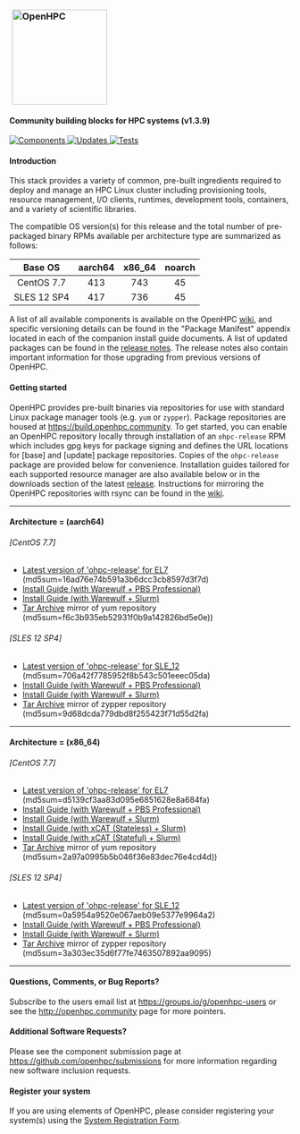 ### <img src="https://github.com/openhpc/ohpc/blob/master/docs/recipes/install/common/figures/ohpc_logo.png" width="170" valign="middle" hspace="5" alt="OpenHPC"/>

#### Community building blocks for HPC systems (v1.3.9)

[![Components](https://img.shields.io/badge/components%20available-89-green.svg) ](https://github.com/openhpc/ohpc/wiki/Component-List-v1.3.9)
[![Updates](https://img.shields.io/badge/updates-37%25-lightgrey.svg) ](https://github.com/openhpc/ohpc/releases/tag/v1.3.9.GA)
[![Tests](https://img.shields.io/badge/test%20coverage-%20%20%20-brightgreen.svg) ](http://test.openhpc.community:8080/job/1.3.x/view/1.3.9/)


#### Introduction

This stack provides a variety of common, pre-built ingredients required to
deploy and manage an HPC Linux cluster including provisioning tools, resource
management, I/O clients, runtimes, development tools, containers, and a variety of
scientific libraries.

The compatible OS version(s) for this release and the total number of
pre-packaged binary RPMs available per architecture type are summarized as follows:

Base OS     | aarch64 | x86_64  | noarch
:---:       | :---:   | :---:   | :---:
CentOS 7.7  | 413     | 743     | 45
SLES 12 SP4 | 417     | 736     | 45

A list of all available components is available on the OpenHPC
[wiki](https://github.com/openhpc/ohpc/wiki/Component-List-v1.3.9), and
specific versioning details can be found in the "Package Manifest" appendix
located in each of the companion install guide documents. A list of updated
packages can be found in the [release
notes](https://github.com/openhpc/ohpc/releases/tag/v1.3.9.GA). The release
notes also contain important information for those upgrading from previous
versions of OpenHPC.

#### Getting started

OpenHPC provides pre-built binaries via repositories for use with standard
Linux package manager tools (e.g. ```yum``` or ```zypper```). Package
repositories are housed at https://build.openhpc.community. To get started, you
can enable an OpenHPC repository locally through installation of an
```ohpc-release``` RPM which includes gpg keys for package signing and defines
the URL locations for [base] and [update] package repositories. Copies of the
```ohpc-release``` package are provided below for convenience. Installation guides 
tailored for each supported resource manager are also available below or in
the downloads section of the latest
[release](https://github.com/openhpc/ohpc/releases/tag/v1.3.9.GA). Instructions
for mirroring the OpenHPC repositories with rsync can be found in the
[wiki](https://github.com/openhpc/ohpc/wiki/Repository-Access-via-rsync).

---

#### Architecture = (aarch64)

###### [CentOS 7.7]
* [Latest version of 'ohpc-release' for EL7](https://github.com/openhpc/ohpc/releases/download/v1.3.GA/ohpc-release-1.3-1.el7.aarch64.rpm) (md5sum=16ad76e74b591a3b6dcc3cb8597d3f7d)
* [Install Guide (with Warewulf + PBS Professional)](https://github.com/openhpc/ohpc/releases/download/v1.3.9.GA/Install_guide-CentOS7-Warewulf-PBSPro-1.3.9-aarch64.pdf)
* [Install Guide (with Warewulf + Slurm)](https://github.com/openhpc/ohpc/releases/download/v1.3.9.GA/Install_guide-CentOS7-Warewulf-SLURM-1.3.9-aarch64.pdf)
* [Tar Archive](http://build.openhpc.community/dist/1.3.9/OpenHPC-1.3.9.CentOS_7.aarch64.tar) mirror of yum repository (md5sum=f6c3b935eb52931f0b9a142826bd5e0e))

###### [SLES 12 SP4]
* [Latest version of 'ohpc-release' for SLE_12](https://github.com/openhpc/ohpc/releases/download/v1.3.GA/ohpc-release-1.3-1.sle12.aarch64.rpm) (md5sum=706a42f7785952f8b543c501eeec05da)
* [Install Guide (with Warewulf + PBS Professional)](https://github.com/openhpc/ohpc/releases/download/v1.3.9.GA/Install_guide-SLE_12-Warewulf-PBSPro-1.3.9-aarch64.pdf)
* [Install Guide (with Warewulf + Slurm)](https://github.com/openhpc/ohpc/releases/download/v1.3.9.GA/Install_guide-SLE_12-Warewulf-SLURM-1.3.9-aarch64.pdf)
* [Tar Archive](http://build.openhpc.community/dist/1.3.9/OpenHPC-1.3.9.SLE_12.aarch64.tar) mirror of zypper repository (md5sum=9d68dcda779dbd8f255423f71d55d2fa)

---

#### Architecture = (x86_64)

###### [CentOS 7.7]
* [Latest version of 'ohpc-release' for EL7](https://github.com/openhpc/ohpc/releases/download/v1.3.GA/ohpc-release-1.3-1.el7.x86_64.rpm) (md5sum=d5139cf3aa83d095e6851628e8a684fa)
* [Install Guide (with Warewulf + PBS Professional)](https://github.com/openhpc/ohpc/releases/download/v1.3.9.GA/Install_guide-CentOS7-Warewulf-PBSPro-1.3.9-x86_64.pdf)
* [Install Guide (with Warewulf + Slurm)](https://github.com/openhpc/ohpc/releases/download/v1.3.9.GA/Install_guide-CentOS7-Warewulf-SLURM-1.3.9-x86_64.pdf)
* [Install Guide (with xCAT (Stateless) + Slurm)](https://github.com/openhpc/ohpc/releases/download/v1.3.9.GA/Install_guide-CentOS7-xCAT-Stateless-SLURM-1.3.9-x86_64.pdf)
* [Install Guide (with xCAT (Stateful) + Slurm)](https://github.com/openhpc/ohpc/releases/download/v1.3.9.GA/Install_guide-CentOS7-xCAT-Stateful-SLURM-1.3.9-x86_64.pdf)
* [Tar Archive](http://build.openhpc.community/dist/1.3.9/OpenHPC-1.3.9.CentOS_7.x86_64.tar) mirror of yum repository (md5sum=2a97a0995b5b046f36e83dec76e4cd4d))

###### [SLES 12 SP4]
* [Latest version of 'ohpc-release' for SLE_12](https://github.com/openhpc/ohpc/releases/download/v1.3.GA/ohpc-release-1.3-1.sle12.x86_64.rpm) (md5sum=0a5954a9520e067aeb09e5377e9964a2)
* [Install Guide (with Warewulf + PBS Professional)](https://github.com/openhpc/ohpc/releases/download/v1.3.9.GA/Install_guide-SLE_12-Warewulf-PBSPro-1.3.9-x86_64.pdf)
* [Install Guide (with Warewulf + Slurm)](https://github.com/openhpc/ohpc/releases/download/v1.3.9.GA/Install_guide-SLE_12-Warewulf-SLURM-1.3.9-x86_64.pdf)
* [Tar Archive](http://build.openhpc.community/dist/1.3.9/OpenHPC-1.3.9.SLE_12.x86_64.tar) mirror of zypper repository (md5sum=3a303ec35d6f77fe7463507892aa9095)

---

#### Questions, Comments, or Bug Reports?

Subscribe to the users email list at https://groups.io/g/openhpc-users or see
the http://openhpc.community page for more pointers.

#### Additional Software Requests?

Please see the component submission page at
https://github.com/openhpc/submissions for more information regarding new
software inclusion requests.

#### Register your system

If you are using elements of OpenHPC, please consider registering your
system(s) using the [System Registration
Form](https://drive.google.com/open?id=1KvFM5DONJigVhOlmDpafNTDDRNTYVdolaYYzfrHkOWI).


